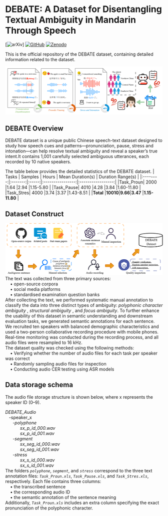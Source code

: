 # DEBATE: A Dataset for Disentangling Textual Ambiguity in Mandarin Through Speech
[![arXiv](https://img.shields.io/badge/Arxiv-paper-blue)]  [![GitHub](https://img.shields.io/badge/GitHub-Repo-green)](https://github.com/SmileHnu/DEBATE) [![Zenodo](https://img.shields.io/badge/Zenodo-dataset-yellow)](https://zenodo.org/records/15609922)

This is the official repository of the DEBATE dataset, containing detailed information related to the dataset.
<div align="center"><img width="600px" src="figure/overview.png" /></div>

## DEBATE Overview

DEBATE dataset is a unique public Chinese speech-text dataset designed to study how speech cues and patterns—pronunciation, pause, stress and intonation—can help resolve textual ambiguity and reveal a speaker’s true intent.It contains 1,001 carefully selected ambiguous utterances, each recorded by 10 native speakers. 

The table below provides the detailed statistics of the DEBATE dataset.
|   Tasks  | Samples | Hours | Mean Duration(s) | Duration Range(s) |
|:--------:|:-------:|:-----:|:----------------:|:-----------------:|
|Task_Proun| 2000    |1.64   |2.94              |1.15-5.80          |
|Task_Pause| 4010    |4.28   |3.84              |1.60-11.80         |
|Task_Stres| 4000    |3.74   |3.37              |1.43-8.51          |
|**Total** |**10010**|**9.66**|**3.47**         |**1.15-11.80**     |

## Dataset Construct
<div align="center"><img width="600px" src="figure/pipeline.png" /></div>
The text was collected from three primary sources:<br>
&nbsp;&nbsp;&nbsp;&nbsp;&bull; open-source corpora<br>
&nbsp;&nbsp;&nbsp;&nbsp;&bull; social media platforms<br>
&nbsp;&nbsp;&nbsp;&nbsp;&bull; standardised examination question banks<br>
After collecting the text, we performed systematic manual annotation to classify the data into three distinct types of ambiguity: <i>polyphonic character ambiguity</i> , <i>structural ambiguity</i> , and <i>focus ambiguity</i>. To further enhance the usability of this dataset in semantic understanding and downstream evaluation tasks, we generated semantic annotations for each sentence. <br>
We recruited ten speakers with balanced demographic characteristics and used a two-person collaborative recording procedure with mobile phones. Real-time monitoring was conducted during the recording process, and all audio files were resampled to 16 kHz.<br>
The dataset quality was checked using the following methods:<br>
&nbsp;&nbsp;&nbsp;&nbsp;&bull; Verifying whether the number of audio files for each task per speaker was correct<br>
&nbsp;&nbsp;&nbsp;&nbsp;&bull; Randomly sampling audio files for inspection<br>
&nbsp;&nbsp;&nbsp;&nbsp;&bull; Conducting audio CER testing using ASR models

## Data storage schema
The audio file storage structure is shown below, where x represents the speaker ID (0–9).

<i>DEBATE_Audio</i><br>
&nbsp;&nbsp;&nbsp;-speaker_x<br>
&nbsp;&nbsp;&nbsp;&nbsp;&nbsp;&nbsp;-<i>polyphone</i><br>
&nbsp;&nbsp;&nbsp;&nbsp;&nbsp;&nbsp;&nbsp;&nbsp;&nbsp;&nbsp;&nbsp;&nbsp;<i>sx_p_id_000.wav</i><br>
&nbsp;&nbsp;&nbsp;&nbsp;&nbsp;&nbsp;&nbsp;&nbsp;&nbsp;&nbsp;&nbsp;&nbsp;<i>sx_p_id_001.wav</i><br>
&nbsp;&nbsp;&nbsp;&nbsp;&nbsp;&nbsp;-<i>segment</i><br>
&nbsp;&nbsp;&nbsp;&nbsp;&nbsp;&nbsp;&nbsp;&nbsp;&nbsp;&nbsp;&nbsp;&nbsp;<i>sx_seg_id_000.wav</i><br>
&nbsp;&nbsp;&nbsp;&nbsp;&nbsp;&nbsp;&nbsp;&nbsp;&nbsp;&nbsp;&nbsp;&nbsp;<i>sx_seg_id_001.wav</i><br>
&nbsp;&nbsp;&nbsp;&nbsp;&nbsp;&nbsp;-<i>stress</i><br>
&nbsp;&nbsp;&nbsp;&nbsp;&nbsp;&nbsp;&nbsp;&nbsp;&nbsp;&nbsp;&nbsp;&nbsp;<i>sx_s_id_000.wav</i><br>
&nbsp;&nbsp;&nbsp;&nbsp;&nbsp;&nbsp;&nbsp;&nbsp;&nbsp;&nbsp;&nbsp;&nbsp;<i>sx_s_id_001.wav</i><br>
The folders <code><i>polyphone</i></code>, <code><i>segment</i></code>, and <code><i>stress</i></code> correspond to the three text annotation files: <code><i>Task_Proun.xls</i></code>, <code><i>Task_Pause.xls</i></code>, and <code><i>Task_Stres.xls</i></code>, respectively. Each file contains three columns:<br>
&nbsp;&nbsp;&nbsp;&nbsp;&bull; the transcribed sentence<br>
&nbsp;&nbsp;&nbsp;&nbsp;&bull; the corresponding audio ID<br>
&nbsp;&nbsp;&nbsp;&nbsp;&bull; the semantic annotation of the sentence meaning<br>
Additionally, <code><i>Task_Proun.xls</i></code> includes an extra column specifying the exact pronunciation of the polyphonic character.

